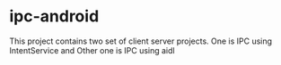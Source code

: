 # ipc-android
This project contains two set of client server projects. One is IPC using IntentService and Other one is IPC using aidl
